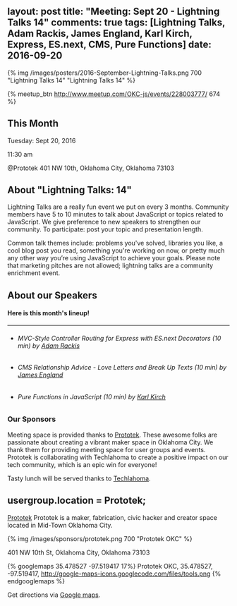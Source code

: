 layout: post
title: "Meeting: Sept 20 - Lightning Talks 14"
comments: true
tags: [Lightning Talks, Adam Rackis, James England, Karl Kirch, Express, ES.next, CMS, Pure Functions]
date: 2016-09-20
---

{% img /images/posters/2016-September-Lightning-Talks.png 700 "Lightning Talks 14" "Lightning Talks 14" %}

{% meetup_btn http://www.meetup.com/OKC-js/events/228003777/ 674 %}

## This Month
Tuesday: Sept 20, 2016

11:30 am

@Prototek
401 NW 10th,
Oklahoma City, Oklahoma
73103


## About "Lightning Talks: 14"
Lightning Talks are a really fun event we put on every 3 months. Community members have 5 to 10 minutes to talk about JavaScript or topics related to JavaScript. We give preference to new speakers to strengthen our community. To participate: post your topic and presentation length.

Common talk themes include: problems you've solved, libraries you like, a cool blog post you read, something you're working on now, or pretty much any other way you’re using JavaScript to achieve your goals. Please note that marketing pitches are not allowed; lightning talks are a community enrichment event.

## About our Speakers

#### Here is this month's lineup!
----------------------------------------------------------
- ###### MVC-Style Controller Routing for Express with ES.next Decorators (10 min) by [Adam Rackis](https://twitter.com/adamrackis)

- ###### CMS Relationship Advice - Love Letters and Break Up Texts (10 min) by [James England](https://twitter.com/JEinOKC)

- ###### Pure Functions in JavaScript (10 min) by [Karl Kirch](https://twitter.com/joekarl)

<!-- more -->

### Our Sponsors
Meeting space is provided thanks to [Prototek](http://www.prototekokc.com). These awesome folks are passionate about creating a vibrant maker space in Oklahoma City. We thank them for providing meeting space for user groups and events. Prototek is collaborating with Techlahoma to create a positive impact on our tech community, which is an epic win for everyone!

Tasty lunch will be served thanks to [Techlahoma](http://techlahoma.org/).

## usergroup.location = Prototek;

[Prototek](http://prototekokc.com/) Prototek is a maker, fabrication, civic hacker and creator space located in Mid-Town Oklahoma City.

{% img /images/sponsors/prototek.png 700 "Prototek OKC" %}

401 NW 10th St, Oklahoma City, Oklahoma 73103

{% googlemaps 35.478527 -97.519417 17%}
  Prototek OKC, 35.478527, -97.519417, http://google-maps-icons.googlecode.com/files/tools.png
{% endgooglemaps %}

Get directions via [Google maps](https://www.google.com/maps/place/401+NW+10th+St/@35.478527,-97.519417,17z/data=!3m1!4b1!4m2!3m1!1s0x87b21733fd30d655:0xce3a1cd9b95c8415).
